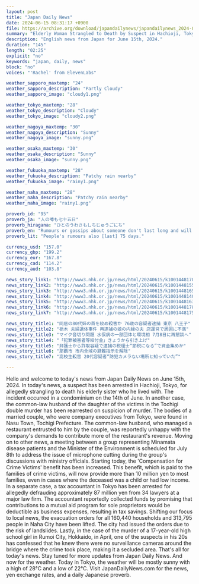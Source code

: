```yaml
---
layout: post
title: "Japan Daily News"
date: 2024-06-15 08:31:17 +0900
file: https://archive.org/download/japandailynews/japandailynews_2024-06-15.mp3
summary: "Elderly Woman Strangled to Death by Suspect in Hachioji, Tokyo / Daughter's Common-Law Husband Rearrested in Tochigi Double Murder, & more…"
description: "English news from Japan for June 15th, 2024."
duration: "145"
length: "02:25"
explicit: "no"
keywords: "japan, daily, news"
block: "no"
voices: "'Rachel' from ElevenLabs"

weather_sapporo_maxtemp: "24"
weather_sapporo_description: "Partly Cloudy"
weather_sapporo_image: "cloudy1.png"

weather_tokyo_maxtemp: "28"
weather_tokyo_description: "Cloudy"
weather_tokyo_image: "cloudy2.png"

weather_nagoya_maxtemp: "30"
weather_nagoya_description: "Sunny"
weather_nagoya_image: "sunny.png"

weather_osaka_maxtemp: "30"
weather_osaka_description: "Sunny"
weather_osaka_image: "sunny.png"

weather_fukuoka_maxtemp: "28"
weather_fukuoka_description: "Patchy rain nearby"
weather_fukuoka_image: "rainy1.png"

weather_naha_maxtemp: "28"
weather_naha_description: "Patchy rain nearby"
weather_naha_image: "rainy1.png"

proverb_id: "95"
proverb_ja: "人の噂も七十五日"
proverb_hiragana: "ひとのうわさもしちじゅうごにち"
proverb_en: "Rumours or gossips about someone don't last long and will be forgotten after a short while."
proverb_lit: "People's rumours also [last] 75 days."

currency_usd: "157.0"
currency_gbp: "199.2"
currency_eur: "167.8"
currency_cad: "114.2"
currency_aud: "103.8"

news_story_link1: "http://www3.nhk.or.jp/news/html/20240615/k10014481701000.html"
news_story_link2: "http://www3.nhk.or.jp/news/html/20240615/k10014481551000.html"
news_story_link3: "http://www3.nhk.or.jp/news/html/20240615/k10014481651000.html"
news_story_link4: "http://www3.nhk.or.jp/news/html/20240615/k10014481401000.html"
news_story_link5: "http://www3.nhk.or.jp/news/html/20240615/k10014481631000.html"
news_story_link6: "http://www3.nhk.or.jp/news/html/20240615/k10014481781000.html"
news_story_link7: "http://www3.nhk.or.jp/news/html/20240615/k10014481751000.html"

news_story_title1: "同居の80代姉の首を絞め殺害か 76歳の容疑者逮捕 東京 八王子"
news_story_title2: "栃木 夫婦遺体事件 再逮捕の娘の内縁の夫 店運営で周囲に不満"
news_story_title3: "マイク音切り問題 水俣病の一部団体と環境相 7月8日に再懇談へ"
news_story_title4: "「犯罪被害者等給付金」きょうから引き上げ"
news_story_title5: "弁護士から詐取容疑で逮捕の税理士“節税になる”で資金集めか"
news_story_title6: "那覇市 市内全域の避難指示を解除"
news_story_title7: "高校生殺害 20代容疑者“防犯カメラない場所と知っていた”"

---
```


Hello and welcome to today's news from Japan Daily News on June 15th, 2024. In today's news, a suspect has been arrested in Hachioji, Tokyo, for allegedly strangling to death his elderly sister who he lived with. The incident occurred in a condominium on the 14th of June. In another case, the common-law husband of the daughter of the victims in the Tochigi double murder has been rearrested on suspicion of murder. The bodies of a married couple, who were company executives from Tokyo, were found in Nasu Town, Tochigi Prefecture. The common-law husband, who managed a restaurant entrusted to him by the couple, was reportedly unhappy with the company's demands to contribute more of the restaurant's revenue. Moving on to other news, a meeting between a group representing Minamata disease patients and the Minister of the Environment is scheduled for July 8th to address the issue of microphone cutting during the group's discussions with ministry officials. Starting today, the 'Compensation for Crime Victims' benefit has been increased. This benefit, which is paid to the families of crime victims, will now provide more than 10 million yen to most families, even in cases where the deceased was a child or had low income. In a separate case, a tax accountant in Tokyo has been arrested for allegedly defrauding approximately 87 million yen from 34 lawyers at a major law firm. The accountant reportedly collected funds by promising that contributions to a mutual aid program for sole proprietors would be deductible as business expenses, resulting in tax savings. Shifting our focus to local news, the evacuation orders for all 160,440 households and 313,795 people in Naha City have been lifted. The city had issued the orders due to the risk of landslides. Lastly, in the case of the murder of a 17-year-old high school girl in Rumoi City, Hokkaido, in April, one of the suspects in his 20s has confessed that he knew there were no surveillance cameras around the bridge where the crime took place, making it a secluded area. That's all for today's news. Stay tuned for more updates from Japan Daily News. And now for the weather. Today in Tokyo, the weather will be mostly sunny with a high of 28°C and a low of 22°C.  Visit JapanDailyNews.com for the news, yen exchange rates, and a daily Japanese proverb.
